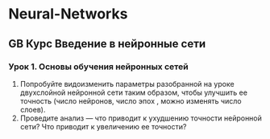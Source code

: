 # Neural-Networks
## GB Курс Введение в нейронные сети

### Урок 1. Основы обучения нейронных сетей

1.	Попробуйте видоизменить параметры разобранной на уроке двухслойной нейронной сети таким образом, чтобы улучшить ее точность (число нейронов, число эпох , можно изменять число слоев).
2.	Проведите анализ — что приводит к ухудшению точности нейронной сети? Что приводит к увеличению ее точности?


